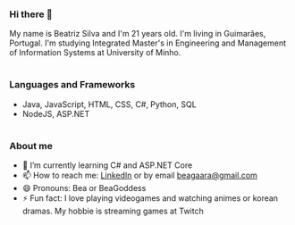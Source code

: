 ### Hi there 👋

My name is Beatriz Silva and I'm 21 years old. I'm living in Guimarães, Portugal.
I'm studying Integrated Master's in Engineering and Management of Information Systems at University of Minho.

#
### Languages and Frameworks

- Java, JavaScript, HTML, CSS, C#, Python, SQL
- NodeJS, ASP.NET

#
### About me

- 🌱 I’m currently learning C# and ASP.NET Core
- 📫 How to reach me: [LinkedIn](https://www.linkedin.com/in/beatrizsilva18) or by email beagaara@gmail.com
- 😄 Pronouns: Bea or BeaGoddess
- ⚡ Fun fact: I love playing videogames and watching animes or korean dramas. My hobbie is streaming games at Twitch



